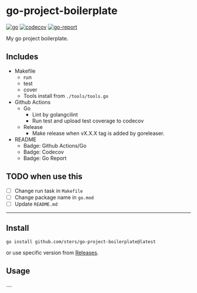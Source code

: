 # go-project-boilerplate

[![go](https://github.com/sters/go-project-boilerplate/workflows/Go/badge.svg)](https://github.com/sters/go-project-boilerplate/actions?query=workflow%3AGo)
[![codecov](https://codecov.io/gh/sters/go-project-boilerplate/branch/main/graph/badge.svg)](https://codecov.io/gh/sters/go-project-boilerplate)
[![go-report](https://goreportcard.com/badge/github.com/sters/go-project-boilerplate)](https://goreportcard.com/report/github.com/sters/go-project-boilerplate)

My go project boilerplate.

## Includes

- Makefile
  - run
  - test
  - cover
  - Tools install from `./tools/tools.go`
- Github Actions
  - Go
    - Lint by golangcilint
    - Run test and upload test coverage to codecov
  - Release
    - Make release when vX.X.X tag is added by goreleaser.
- README
  - Badge: Github Actions/Go
  - Badge: Codecov
  - Badge: Go Report

## TODO when use this

- [ ] Change run task in `Makefile`
- [ ] Change package name in `go.mod`
- [ ] Update `README.md`

---

## Install

```shell
go install github.com/sters/go-project-boilerplate@latest
```

or use specific version from [Releases](https://github.com/sters/go-project-boilerplate/releases).

## Usage

....
